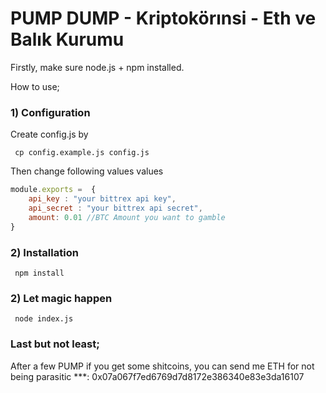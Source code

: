 # PUMP DUMP - Kriptokörınsi - Eth ve Balık Kurumu
Firstly, make sure node.js + npm installed.

How to use;

### 1) Configuration
Create config.js by 

```shell
 cp config.example.js config.js  
```

Then change following values values
```javascript
module.exports =  {
    api_key : "your bittrex api key",
    api_secret : "your bittrex api secret",
    amount: 0.01 //BTC Amount you want to gamble
}
```
### 2) Installation

```shell
 npm install
```

### 2) Let magic happen
```shell
 node index.js 
```

### Last but not least;
After a few PUMP if you get some shitcoins, you can send me ETH for not being parasitic ***: 0x07a067f7ed6769d7d8172e386340e83e3da16107